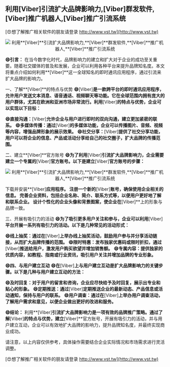 ## **利用**[Viber]**引流扩大品牌影响力,**[Viber]**群发软件,**[Viber]**推广机器人,**[Viber]**推广引流系统**

[😍想了解推广相关软件的朋友请登录 http://www.vst.tw](http://www.vst.tw)

 <center><img src="https://vst.tw/MP4/tuiguang/png/2.png" alt="利用**[Viber]**引流扩大品牌影响力,**[Viber]**群发软件,**[Viber]**推广机器人,**[Viber]**推广引流系统"></center>

**😄引言：**
在当今数字化时代，品牌影响力的建立和扩大对于企业的成功至关重要。随着社交媒体的普及和发展，企业可以利用各种平台来提升品牌知名度。本文将重点介绍如何利用**[Viber]**这一全球知名的即时通讯应用程序，通过引流来扩大品牌的影响力。

一、了解**[Viber]**的特点与优势
**😄**[Viber]**是一款跨平台的即时通讯应用程序，允许用户发送文本消息、语音通话、视频聊天等功能。它在全球范围内拥有庞大的用户群体，尤其在欧洲和亚洲市场非常流行。利用**[Viber]**的特点与优势，企业可以实现以下目标：**

**😄直接沟通：**[Viber]**允许企业与用户进行即时的双向沟通，建立更加紧密的联系。**
**😄多媒体传播：通过**[Viber]**的多媒体功能，企业可以传播图片、音频、视频等内容，增强品牌形象的展示效果。**
**😄社交分享：**[Viber]**提供了社交分享功能，用户可以将企业的信息、产品或活动分享给自己的社交圈子，扩大品牌的传播范围。**

二、建立**[Viber]**官方账号
**😄为了利用**[Viber]**引流扩大品牌影响力，企业需要建立一个专属的**[Viber]**官方账号。以下是建立**[Viber]**官方账号的步骤：**

 <center><img src="https://vst.tw/MP4/tuiguang/png/7.png" alt="利用**[Viber]**引流扩大品牌影响力,**[Viber]**群发软件,**[Viber]**推广机器人,**[Viber]**推广引流系统"></center>

下载并安装**[Viber]**应用程序。
注册一个新的**[Viber]**账号，确保使用企业相关的信息。
完善企业资料，包括企业名称、简介、联系方式等，以便用户更好地了解和联系企业。
设计个性化的企业头像和背景图案，使企业在**[Viber]**上的形象与品牌一致。

三、开展有吸引力的活动
**😄为了吸引更多用户关注和参与，企业可以利用**[Viber]**平台开展一系列有吸引力的活动。以下是几种常见的活动形式：**

**😄线上抽奖：通过在**[Viber]**上举办线上抽奖活动，鼓励用户参与并分享活动链接，从而扩大品牌传播的范围。**
**😄限时特惠：发布独家优惠码或限时折扣，通过**[Viber]**推送给用户，激发用户购买欲望并增加销售额。**
**😄专属内容：提供独家的优质内容，如教程、指南或行业资讯，吸引用户关注并增加品牌的专业形象。**

**😄四、与用户建立互动**
**😄在**[Viber]**上与用户建立互动是扩大品牌影响力的关键步骤。以下是几种与用户建立互动的方法：**

**😄及时回复：对于用户的留言和咨询，企业应尽快给予及时回复，展示出专业和贴心的形象。**
**😄定期推送：通过**[Viber]**定期推送企业的最新动态、产品信息或活动通知，保持与用户的联系。**
**😄用户调查：通过在**[Viber]**上举办用户调查活动，了解用户需求和意见，以便企业做出更好的改进和服务。**

**😄结论：**
利用**[Viber]**引流扩大品牌影响力是一项有效的品牌推广策略。通过了解**[Viber]**的特点与优势，建立**[Viber]**官方账号，开展有吸引力的活动，并与用户建立互动，企业可以有效地扩大品牌的影响力，提升品牌知名度，并最终实现商业成功。

请注意，以上内容仅供参考，具体操作需要结合企业实际情况和市场需求进行灵活调整。

[😍想了解推广相关软件的朋友请登录 http://www.vst.tw](http://www.vst.tw)



